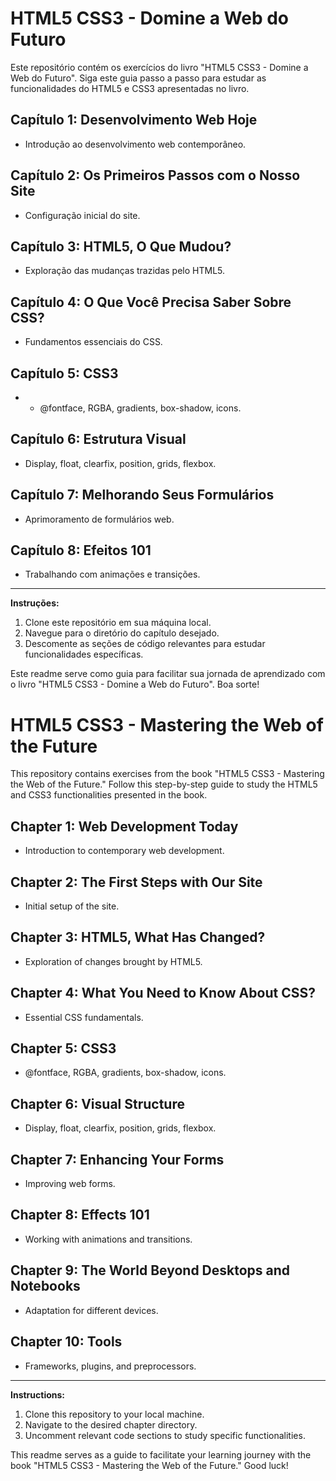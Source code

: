 # HTML5 CSS3 - Domine a Web do Futuro

Este repositório contém os exercícios do livro "HTML5 CSS3 - Domine a Web do Futuro". Siga este guia passo a passo para estudar as funcionalidades do HTML5 e CSS3 apresentadas no livro.

## Capítulo 1: Desenvolvimento Web Hoje
- Introdução ao desenvolvimento web contemporâneo.

## Capítulo 2: Os Primeiros Passos com o Nosso Site
- Configuração inicial do site.

## Capítulo 3: HTML5, O Que Mudou?
- Exploração das mudanças trazidas pelo HTML5.

## Capítulo 4: O Que Você Precisa Saber Sobre CSS?
- Fundamentos essenciais do CSS.

## Capítulo 5: CSS3
- - @fontface, RGBA, gradients, box-shadow, icons.

## Capítulo 6: Estrutura Visual
- Display, float, clearfix, position, grids, flexbox.

## Capítulo 7: Melhorando Seus Formulários
- Aprimoramento de formulários web.

## Capítulo 8: Efeitos 101
- Trabalhando com animações e transições.

---

**Instruções:**
1. Clone este repositório em sua máquina local.
2. Navegue para o diretório do capítulo desejado.
3. Descomente as seções de código relevantes para estudar funcionalidades específicas.

Este readme serve como guia para facilitar sua jornada de aprendizado com o livro "HTML5 CSS3 - Domine a Web do Futuro". Boa sorte!


# HTML5 CSS3 - Mastering the Web of the Future

This repository contains exercises from the book "HTML5 CSS3 - Mastering the Web of the Future." Follow this step-by-step guide to study the HTML5 and CSS3 functionalities presented in the book.

## Chapter 1: Web Development Today
- Introduction to contemporary web development.

## Chapter 2: The First Steps with Our Site
- Initial setup of the site.

## Chapter 3: HTML5, What Has Changed?
- Exploration of changes brought by HTML5.

## Chapter 4: What You Need to Know About CSS?
- Essential CSS fundamentals.

## Chapter 5: CSS3
- @fontface, RGBA, gradients, box-shadow, icons.

## Chapter 6: Visual Structure
- Display, float, clearfix, position, grids, flexbox.

## Chapter 7: Enhancing Your Forms
- Improving web forms.

## Chapter 8: Effects 101
- Working with animations and transitions.

## Chapter 9: The World Beyond Desktops and Notebooks
- Adaptation for different devices.

## Chapter 10: Tools
- Frameworks, plugins, and preprocessors.

---

**Instructions:**
1. Clone this repository to your local machine.
2. Navigate to the desired chapter directory.
3. Uncomment relevant code sections to study specific functionalities.

This readme serves as a guide to facilitate your learning journey with the book "HTML5 CSS3 - Mastering the Web of the Future." Good luck!
